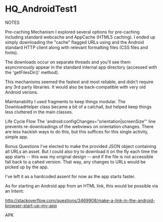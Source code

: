 # HQ_AndroidTest1

NOTES

Pre-caching Mechanism
I explored several options for pre-caching including standard webcache and AppCache (HTML5 caching). I ended up simply downloading the "cache" flagged URLs using and the Android standard HTTP client along with relevant formatting files (CSS files and fonts).

The downloads occur on separate threads and you'll see them asyncronously appear in the standard internal app directory (accessed with the 'getFilesDir()' method).

This mechanisms seemed the fastest and most reliable, and didn't require any 3rd party libraries. It would also be back-compatible with very old Android verions.

Maintanability
I used fragments to keep things modular. The DownloadHelper class became a bit of a catchall, but helped keep things less cluttered in the main classes.

Life Cycle Flow
The 'android:configChanges="orientation|screenSize"' line prevents re-downloadings of the webviews on orientation changes. There are less hackish ways to do this, but this suffices for this single activity, simple app.

Bonus Questions
I've elected to make the provided JSON object containing all URLs an asset. But I could also try to download it on the fly each time the app starts -- this was my original design -- and if the file is not accessible fall back to a cahed version. That way, any changes to URLs would be picked up by the app.

I've left it as a hardcoded assent for now as the app starts faster.

As for starting an Android app from an HTML link, this would be possible via an Intent:

http://stackoverflow.com/questions/3469908/make-a-link-in-the-android-browser-start-up-my-app

APK




